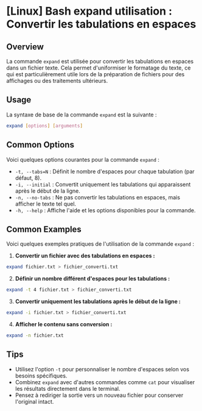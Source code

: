 # [Linux] Bash expand utilisation : Convertir les tabulations en espaces

## Overview
La commande `expand` est utilisée pour convertir les tabulations en espaces dans un fichier texte. Cela permet d'uniformiser le formatage du texte, ce qui est particulièrement utile lors de la préparation de fichiers pour des affichages ou des traitements ultérieurs.

## Usage
La syntaxe de base de la commande `expand` est la suivante :

```bash
expand [options] [arguments]
```

## Common Options
Voici quelques options courantes pour la commande `expand` :

- `-t, --tabs=N` : Définit le nombre d'espaces pour chaque tabulation (par défaut, 8).
- `-i, --initial` : Convertit uniquement les tabulations qui apparaissent après le début de la ligne.
- `-n, --no-tabs` : Ne pas convertir les tabulations en espaces, mais afficher le texte tel quel.
- `-h, --help` : Affiche l'aide et les options disponibles pour la commande.

## Common Examples
Voici quelques exemples pratiques de l'utilisation de la commande `expand` :

1. **Convertir un fichier avec des tabulations en espaces :**

```bash
expand fichier.txt > fichier_converti.txt
```

2. **Définir un nombre différent d'espaces pour les tabulations :**

```bash
expand -t 4 fichier.txt > fichier_converti.txt
```

3. **Convertir uniquement les tabulations après le début de la ligne :**

```bash
expand -i fichier.txt > fichier_converti.txt
```

4. **Afficher le contenu sans conversion :**

```bash
expand -n fichier.txt
```

## Tips
- Utilisez l'option `-t` pour personnaliser le nombre d'espaces selon vos besoins spécifiques.
- Combinez `expand` avec d'autres commandes comme `cat` pour visualiser les résultats directement dans le terminal.
- Pensez à rediriger la sortie vers un nouveau fichier pour conserver l'original intact.